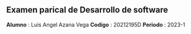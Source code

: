 ## Examen parical de Desarrollo de software

**Alumno** : Luis Angel Azana Vega
**Codigo** : 20212195D
**Periodo** : 2023-1